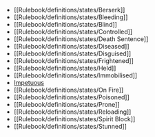 - [[Rulebook/definitions/states/Berserk]]
- [[Rulebook/definitions/states/Bleeding]]
- [[Rulebook/definitions/states/Blind]]
- [[Rulebook/definitions/states/Controlled]]
- [[Rulebook/definitions/states/Death Sentence]]
- [[Rulebook/definitions/states/Diseased]]
- [[Rulebook/definitions/states/Disguised]]
- [[Rulebook/definitions/states/Frightened]]
- [[Rulebook/definitions/states/Held]]
- [[Rulebook/definitions/states/Immobilised]]
- [Impetuous](Rulebook/definitions/states%201/Impetuous.md)
- [[Rulebook/definitions/states/On Fire]]
- [[Rulebook/definitions/states/Poisoned]]
- [[Rulebook/definitions/states/Prone]]
- [[Rulebook/definitions/states/Reloading]]
- [[Rulebook/definitions/states/Spirit Block]]
- [[Rulebook/definitions/states/Stunned]]